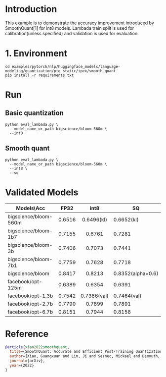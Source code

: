 # Introduction
This example is to demonstrate the accuracy improvement introduced by SmoothQuant[1] for int8 models. Lambada train split is used for calibration(unless specified) and validation  is used for evaluation.

# 1. Environment
```shell
cd examples/pytorch/nlp/huggingface_models/language-modeling/quantization/ptq_static/ipex/smooth_quant
pip install -r requirements.txt
```
# Run
## Basic quantization
```shell
python eval_lambada.py \
  --model_name_or_path bigscience/bloom-560m \
  --int8
```

##  Smooth quant

```shell
python eval_lambada.py \
  --model_name_or_path bigscience/bloom-560m \
  --int8 \
  --sq
```
# Validated Models
| Models\Acc       |  FP32  |    int8     | SQ           |
|------------------|:------:|:-----------:|--------------|
| bigscience/bloom-560m | 0.6516 | 0.6496(kl)  | 0.6652(kl)   |
| bigscience/bloom-1b7 | 0.7155 |   0.6761    | 0.7281       |
| bigscience/bloom-3b | 0.7406 |   0.7073    | 0.7441       |
| bigscience/bloom-7b1 | 0.7759 |   0.7628    | 0.7718       |
| bigscience/bloom | 0.8417 |   0.8213    | 0.8352(alpha=0.6) |
| facebook/opt-125m | 0.6389 |   0.6354    | 0.6391       |
| facebook/opt-1.3b | 0.7542 | 0.7386(val) | 0.7464(val)  |
| facebook/opt-2.7b | 0.7790 |   0.7899    | 0.7891       |
| facebook/opt-6.7b | 0.8151 |   0.7944    | 0.8158       |



# Reference


```bibtex
@article{xiao2022smoothquant,
  title={SmoothQuant: Accurate and Efficient Post-Training Quantization for Large Language Models},
  author={Xiao, Guangxuan and Lin, Ji and Seznec, Mickael and Demouth, Julien and Han, Song},
  journal={arXiv},
  year={2022}
}
```
